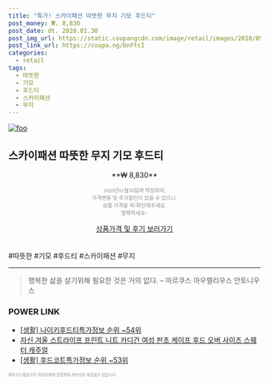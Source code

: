 ```yaml
--- 
title: "특가! 스카이패션 따뜻한 무지 기모 후드티" 
post_money: ₩. 8,830 
post_date: dt. 2020.01.30 
post_img_url: https://static.coupangcdn.com/image/retail/images/2018/09/07/20/6/0cac01d1-b3f5-4a58-8ae8-0e3ed8075cf9.jpg 
post_link_url: https://coupa.ng/bnFtcI 
categories: 
  - retail 
tags: 
  - 따뜻한 
  - 기모 
  - 후드티 
  - 스카이패션 
  - 무지 
--- 
```

[![foo](https://static.coupangcdn.com/image/retail/images/2018/09/07/20/6/0cac01d1-b3f5-4a58-8ae8-0e3ed8075cf9.jpg)](https://coupa.ng/bnFtcI) 

## 스카이패션 따뜻한 무지 기모 후드티 
<p style="text-align: center;">**₩ 8,830**</p> 
<p style="text-align: center;"><span style="color: #898c8f; font-family: Georgia,Times,serif; font-size: 0.75em;">2020년01월30일에 작성되어, <br>가격변동 및 추가할인이 있을 수 있으니,<br> 상품 가격을 꼭!확인해주세요.<br>행복하세요~</span> 
</p>	 
<div markdown="0" style="text-align: center;"><a href="https://coupa.ng/bnFtcI" class="btn btn--success">상품가격 및 후기 보러가기</a></div> 
<br><br> 
  #따뜻한 #기모 #후드티 #스카이패션 #무지 
<hr> 

> 행복한 삶을 살기위해 필요한 것은 거의 없다. – 마르쿠스 아우렐리우스 안토니우스 


### POWER LINK

* <a href="https://blog.naver.com/fasyy4321/221772896484" target="_blank"> [생활] 나이키후드티특가정보 순위 ~54위</a>
* <a href="https://blog.naver.com/fasyy4321/221785227291" target="_blank">자신 겨울 스트라이프 프린트 니트 카디건 여성 판초 케이프 후드 오버 사이즈 스웨터 캐주얼</a>
* <a href="https://blog.naver.com/sakai111/221771830877" target="_blank"> [생활] 후드코트특가정보 순위 ~53위</a>

<span style="color: #898c8f; font-family: Georgia,Times,serif; font-size: 0.55em;">파트너스활동으로 작성자에게 일정액의 커미션이 제공될수 있습니다.</span> 
